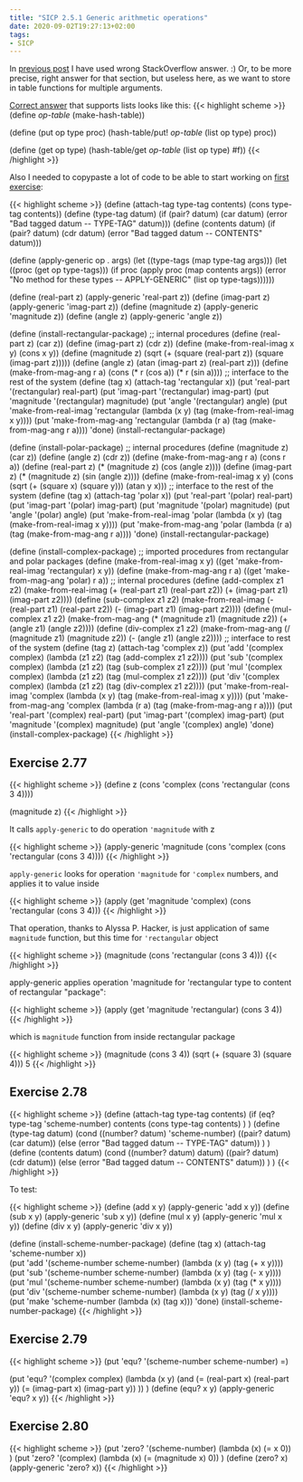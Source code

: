 ```yaml
---
title: "SICP 2.5.1 Generic arithmetic operations"
date: 2020-09-02T19:27:13+02:00
tags:
- SICP
---
```

In [previous post](/posts/sicp2.4/) I have used wrong StackOverflow answer. :) Or, to be more precise, right answer for that section, but useless here, as we want to store in table functions for multiple arguments. 

[Correct answer](https://stackoverflow.com/a/19114031/816449) that supports lists looks like this:
{{< highlight scheme >}}
(define *op-table* (make-hash-table))

(define (put op type proc)
  (hash-table/put! *op-table* (list op type) proc))

(define (get op type)
  (hash-table/get *op-table* (list op type) #f))
{{< /highlight >}}

<!--more-->

Also I needed to copypaste a lot of code to be able to start working on [first exercise](#exercise-2-77): 

{{< highlight scheme >}}
(define (attach-tag type-tag contents)
  (cons type-tag contents))
(define (type-tag datum)
  (if (pair? datum)
      (car datum)
      (error "Bad tagged datum -- TYPE-TAG" datum)))
(define (contents datum)
  (if (pair? datum)
      (cdr datum)
      (error "Bad tagged datum -- CONTENTS" datum)))

(define (apply-generic op . args)
  (let ((type-tags (map type-tag args)))
    (let ((proc (get op type-tags)))
      (if proc
          (apply proc (map contents args))
          (error
            "No method for these types -- APPLY-GENERIC"
            (list op type-tags))))))

(define (real-part z) (apply-generic 'real-part z))
(define (imag-part z) (apply-generic 'imag-part z))
(define (magnitude z) (apply-generic 'magnitude z))
(define (angle z) (apply-generic 'angle z))



(define (install-rectangular-package)
  ;; internal procedures
  (define (real-part z) (car z))
  (define (imag-part z) (cdr z))
  (define (make-from-real-imag x y) (cons x y))
  (define (magnitude z)
    (sqrt (+ (square (real-part z))
             (square (imag-part z)))))
  (define (angle z)
    (atan (imag-part z) (real-part z)))
  (define (make-from-mag-ang r a) 
    (cons (* r (cos a)) (* r (sin a))))
  ;; interface to the rest of the system
  (define (tag x) (attach-tag 'rectangular x))
  (put 'real-part '(rectangular) real-part)
  (put 'imag-part '(rectangular) imag-part)
  (put 'magnitude '(rectangular) magnitude)
  (put 'angle '(rectangular) angle)
  (put 'make-from-real-imag 'rectangular 
       (lambda (x y) (tag (make-from-real-imag x y))))
  (put 'make-from-mag-ang 'rectangular 
       (lambda (r a) (tag (make-from-mag-ang r a))))
  'done)
(install-rectangular-package)

(define (install-polar-package)
  ;; internal procedures
  (define (magnitude z) (car z))
  (define (angle z) (cdr z))
  (define (make-from-mag-ang r a) (cons r a))
  (define (real-part z)
    (* (magnitude z) (cos (angle z))))
  (define (imag-part z)
    (* (magnitude z) (sin (angle z))))
  (define (make-from-real-imag x y) 
    (cons (sqrt (+ (square x) (square y)))
          (atan y x)))
  ;; interface to the rest of the system
  (define (tag x) (attach-tag 'polar x))
  (put 'real-part '(polar) real-part)
  (put 'imag-part '(polar) imag-part)
  (put 'magnitude '(polar) magnitude)
  (put 'angle '(polar) angle)
  (put 'make-from-real-imag 'polar
       (lambda (x y) (tag (make-from-real-imag x y))))
  (put 'make-from-mag-ang 'polar 
       (lambda (r a) (tag (make-from-mag-ang r a))))
  'done)
(install-rectangular-package)

(define (install-complex-package)
  ;; imported procedures from rectangular and polar packages
  (define (make-from-real-imag x y)
    ((get 'make-from-real-imag 'rectangular) x y))
  (define (make-from-mag-ang r a)
    ((get 'make-from-mag-ang 'polar) r a))
  ;; internal procedures
  (define (add-complex z1 z2)
    (make-from-real-imag (+ (real-part z1) (real-part z2))
                         (+ (imag-part z1) (imag-part z2))))
  (define (sub-complex z1 z2)
    (make-from-real-imag (- (real-part z1) (real-part z2))
                         (- (imag-part z1) (imag-part z2))))
  (define (mul-complex z1 z2)
    (make-from-mag-ang (* (magnitude z1) (magnitude z2))
                       (+ (angle z1) (angle z2))))
  (define (div-complex z1 z2)
    (make-from-mag-ang (/ (magnitude z1) (magnitude z2))
                       (- (angle z1) (angle z2))))
  ;; interface to rest of the system
  (define (tag z) (attach-tag 'complex z))
  (put 'add '(complex complex)
       (lambda (z1 z2) (tag (add-complex z1 z2))))
  (put 'sub '(complex complex)
       (lambda (z1 z2) (tag (sub-complex z1 z2))))
  (put 'mul '(complex complex)
       (lambda (z1 z2) (tag (mul-complex z1 z2))))
  (put 'div '(complex complex)
       (lambda (z1 z2) (tag (div-complex z1 z2))))
  (put 'make-from-real-imag 'complex
       (lambda (x y) (tag (make-from-real-imag x y))))
  (put 'make-from-mag-ang 'complex
       (lambda (r a) (tag (make-from-mag-ang r a))))
  (put 'real-part '(complex) real-part)
  (put 'imag-part '(complex) imag-part)
  (put 'magnitude '(complex) magnitude)
  (put 'angle '(complex) angle)
  'done)
(install-complex-package)
{{< /highlight >}}

## Exercise 2.77

{{< highlight scheme >}}
(define z (cons 'complex (cons 'rectangular (cons 3 4))))

(magnitude z)
{{< /highlight >}}

It calls `apply-generic` to do operation `'magnitude` with z

{{< highlight scheme >}}
(apply-generic 'magnitude (cons 'complex (cons 'rectangular (cons 3 4))))
{{< /highlight >}}

`apply-generic` looks for operation `'magnitude` for `'complex` numbers, and applies it to value inside

{{< highlight scheme >}}
(apply (get 'magnitude 'complex) (cons 'rectangular (cons 3 4)))
{{< /highlight >}}

That operation, thanks to Alyssa P. Hacker, is just application of same `magnitude` function, but this time for `'rectangular` object

{{< highlight scheme >}}
(magnitude (cons 'rectangular (cons 3 4)))
{{< /highlight >}}

apply-generic applies operation 'magnitude for 'rectangular type to content of rectangular "package":

{{< highlight scheme >}}
(apply (get 'magnitude 'rectangular) (cons 3 4))
{{< /highlight >}}

which is `magnitude` function from inside rectangular package

{{< highlight scheme >}}
(magnitude (cons 3 4))
(sqrt (+ (square 3)
         (square 4)))
5
{{< /highlight >}}

## Exercise 2.78

{{< highlight scheme >}}
(define (attach-tag type-tag contents)
  (if (eq? type-tag 'scheme-number)
    contents
    (cons type-tag contents)
  )
)
(define (type-tag datum)
  (cond
    ((number? datum) 'scheme-number)
    ((pair? datum) (car datum))
    (else (error "Bad tagged datum -- TYPE-TAG" datum))
  )
)
(define (contents datum)
  (cond
    ((number? datum) datum)
    ((pair? datum) (cdr datum))
    (else (error "Bad tagged datum -- CONTENTS" datum))
  )
)
{{< /highlight >}}

To test:

{{< highlight scheme >}}
(define (add x y) (apply-generic 'add x y))
(define (sub x y) (apply-generic 'sub x y))
(define (mul x y) (apply-generic 'mul x y))
(define (div x y) (apply-generic 'div x y))

(define (install-scheme-number-package)
  (define (tag x)
    (attach-tag 'scheme-number x))    
  (put 'add '(scheme-number scheme-number)
       (lambda (x y) (tag (+ x y))))
  (put 'sub '(scheme-number scheme-number)
       (lambda (x y) (tag (- x y))))
  (put 'mul '(scheme-number scheme-number)
       (lambda (x y) (tag (* x y))))
  (put 'div '(scheme-number scheme-number)
       (lambda (x y) (tag (/ x y))))
  (put 'make 'scheme-number
       (lambda (x) (tag x)))
  'done)
(install-scheme-number-package)
{{< /highlight >}}

## Exercise 2.79

{{< highlight scheme >}}
(put 'equ? '(scheme-number scheme-number) =)

(put 'equ? '(complex complex)
     (lambda (x y) (and
        (= (real-part x) (real-part y))
        (= (imag-part x) (imag-part y))
    ))
)
(define (equ? x y) (apply-generic 'equ? x y))
{{< /highlight >}}


## Exercise 2.80
{{< highlight scheme >}}
(put 'zero? '(scheme-number)
     (lambda (x) (= x 0))
)
(put 'zero? '(complex)
     (lambda (x) (= (magnitude x) 0))
)
(define (zero? x) (apply-generic 'zero? x))
{{< /highlight >}}

